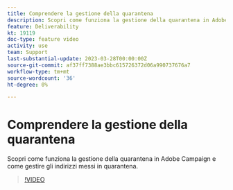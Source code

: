 ```yaml
---
title: Comprendere la gestione della quarantena
description: Scopri come funziona la gestione della quarantena in Adobe Campaign e come gestire gli indirizzi messi in quarantena.
feature: Deliverability
kt: 19119
doc-type: feature video
activity: use
team: Support
last-substantial-update: 2023-03-28T00:00:00Z
source-git-commit: af37ff7388ae3bbc615726372d06a990737676a7
workflow-type: tm+mt
source-wordcount: '36'
ht-degree: 0%

---
```



# Comprendere la gestione della quarantena

Scopri come funziona la gestione della quarantena in Adobe Campaign e come gestire gli indirizzi messi in quarantena.

>[!VIDEO](https://video.tv.adobe.com/v/3415818?quality=12)
